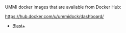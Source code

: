 UMMI docker images that are available from Docker Hub:

<https://hub.docker.com/u/ummidock/dashboard/>

* [Blast+](https://github.com/B-UMMI/docker-images/tree/master/blast+)
